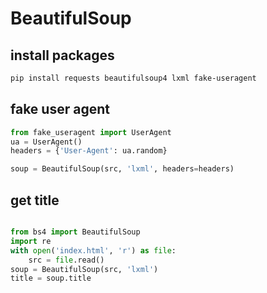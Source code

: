 # BeautifulSoup

## install packages

```bash
pip install requests beautifulsoup4 lxml fake-useragent
```

## fake user agent

```python
from fake_useragent import UserAgent
ua = UserAgent()
headers = {'User-Agent': ua.random}

soup = BeautifulSoup(src, 'lxml', headers=headers)
```

## get title

```python

from bs4 import BeautifulSoup
import re
with open('index.html', 'r') as file:
    src = file.read()
soup = BeautifulSoup(src, 'lxml')
title = soup.title
```

